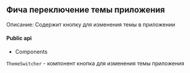 ## Фича переключение темы приложения

Описание:
Содержит кнопку для изменения темы в приложении

#### Public api

- Components

`ThemeSwitcher` - компонент кнопка для изменения темы приложения

